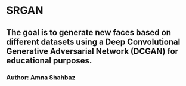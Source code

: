 # SRGAN
## The goal is to generate new faces based on different datasets using a Deep Convolutional Generative Adversarial Network (DCGAN) for educational purposes. 
### Author: Amna Shahbaz


